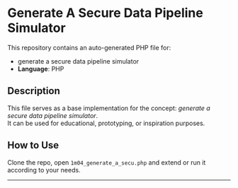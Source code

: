 # Generate A Secure Data Pipeline Simulator

This repository contains an auto-generated PHP file for:

- generate a secure data pipeline simulator
- **Language**: PHP

## Description

This file serves as a base implementation for the concept: *generate a secure data pipeline simulator*.  
It can be used for educational, prototyping, or inspiration purposes.

## How to Use

Clone the repo, open `1m04_generate_a_secu.php` and extend or run it according to your needs.

---


